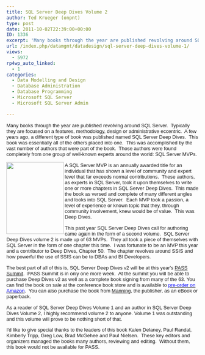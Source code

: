 ```yaml
---
title: SQL Server Deep Dives Volume 2
author: Ted Krueger (onpnt)
type: post
date: 2011-10-02T22:39:00+00:00
ID: 1336
excerpt: 'Many books through the year are published revolving around SQL Server.  Typically they are focused on a features, methodology, design or administrative eccentric.  A few years ago, a different type of book was published named SQL Server Deep Dives.  Thi&hellip;'
url: /index.php/datamgmt/datadesign/sql-server-deep-dives-volume-1/
views:
  - 5972
rp4wp_auto_linked:
  - 1
categories:
  - Data Modelling and Design
  - Database Administration
  - Database Programming
  - Microsoft SQL Server
  - Microsoft SQL Server Admin

---
```

<p class="MsoNormal" style="margin: 0in 0in 10pt;">
  <span style="mso-bidi-font-family: Calibri; mso-bidi-theme-font: minor-latin;"><span style="font-size: small;"><span style="font-family: arial,helvetica,sans-serif;">Many books through the year are published revolving around SQL Server.<span style="mso-spacerun: yes;">  </span>Typically they are focused on a features, methodology, design or administrative eccentric.<span style="mso-spacerun: yes;">  </span>A few years ago, a different type of book was published named SQL Server Deep Dives.<span style="mso-spacerun: yes;">  </span>This book was essentially all of the others placed into one.<span style="mso-spacerun: yes;">  </span>This was accomplished by the vast number of authors that were part of the book.<span style="mso-spacerun: yes;">  </span>Those authors were found completely from one group of well-known experts around the world: SQL Server MVPs.<span style="mso-spacerun: yes;">  </span></span></span></span>
</p>

<p class="MsoNormal" style="margin: 0in 0in 10pt;">
  <span style="mso-bidi-font-family: Calibri; mso-bidi-theme-font: minor-latin;"><span style="font-size: small;"><span style="font-family: Calibri;"></p> 
  
  <div class="image_block">
    <a href="/media/blogs/DataMgmt/DeepDiveV2.jpg?mtime=1317602055"><span style="font-family: arial,helvetica,sans-serif;"><span style="font-size: small;"><img src="/wp-content/uploads/blogs/DataMgmt/DeepDiveV2.jpg?mtime=1317602055" alt="" width="150" height="188" align="left" /></span></span></a>
  </div>
  
  <p>
    <span style="font-family: arial,helvetica,sans-serif;"><span style="font-size: small;">A SQL Server MVP is an annually awarded title for an individual that has shown a level of community and expert level that far exceeds normal contributions.<span style="mso-spacerun: yes;">  </span>These authors, as experts in SQL Server, took it upon themselves to write one or more chapters in SQL Server Deep Dives.<span style="mso-spacerun: yes;">  </span>This made the book as versed and complete of many different angles and looks into SQL Server.<span style="mso-spacerun: yes;">  </span>Each MVP took a passion, a level of experience or known topic that they, through community involvement, knew would be of value.<span style="mso-spacerun: yes;">  </span>This was Deep Dives.</span></span></span></span></span>
  </p>
  
  <p class="MsoNormal" style="margin: 0in 0in 10pt;">
    <span style="mso-bidi-font-family: Calibri; mso-bidi-theme-font: minor-latin;"><span style="font-size: small;"><span style="font-family: arial,helvetica,sans-serif;"><span style="font-size: small;">This past year SQL Server Deep Dives call for authoring came again in the form of a second volume.<span style="mso-spacerun: yes;">  </span>SQL Server Deep Dives volume 2 is made up of 63 MVPs.<span style="mso-spacerun: yes;">  </span>They all took a piece of themselves with SQL Server in the form of one chapter this time. <span style="mso-spacerun: yes;"> </span>I was fortunate to be an MVP this year and a contributor to Deep Dives, Chapter 50.<span style="mso-spacerun: yes;">  </span>The chapter revolves around SSIS and how powerful the use of SSIS can be to DBAs and BI Developers.</span></span></span></span>
  </p>
  
  <p>
    <span style="font-family: &amp;quot; font-size: 11pt; mso-bidi-theme-font: minor-latin; mso-ascii-theme-font: minor-latin; mso-hansi-theme-font: minor-latin;"><span style="font-family: arial,helvetica,sans-serif;"><span style="font-size: small;">The best part of all of this is, SQL Server Deep Dives v2 will be at this year's </span></span><a href="http://www.sqlpass.org/summit/2011/"><span style="font-family: arial,helvetica,sans-serif;"><span style="font-size: small;">PASS Summit</span></span></a><span style="font-family: arial,helvetica,sans-serif;"><span style="font-size: small;">.<span style="mso-spacerun: yes;">  </span>PASS Summit is in only one more week.<span style="mso-spacerun: yes;">  </span>At the summit you will be able to purchase Deep Dives v2 as well as a complete book signing from many of the 63. </span></span></span><span style="font-family: &amp;quot; font-size: 11pt; mso-bidi-theme-font: minor-latin; mso-ascii-theme-font: minor-latin; mso-hansi-theme-font: minor-latin; mso-ansi-language: EN;" lang="EN"><span style="font-family: arial,helvetica,sans-serif;"><span style="font-size: small;">You can find the book on sale at the conference book store and is available to </span></span><a href="http://www.amazon.com/SQL-Server-Deep-Dives-Vol/dp/1617290475/ref=sr_1_1?ie=UTF8&qid=1317015199&sr=8-1" target="_blank"><span style="color: #0000ff;"><span style="font-family: arial,helvetica,sans-serif;"><span style="font-size: small;">pre-order on Amazon</span></span></span></a><span style="font-family: arial,helvetica,sans-serif;"><span style="font-size: small;">.  You can also purchase the book from </span></span><a href="http://www.manning.com/delaney/"><span style="font-family: arial,helvetica,sans-serif;"><span style="font-size: small;">Manning</span></span></a><span style="font-family: arial,helvetica,sans-serif;"><span style="font-size: small;">, the publisher, as an eBook or paperback. </span></span></span>
  </p>
  
  <p class="MsoNormal" style="margin: 0in 0in 10pt;">
    <span style="mso-bidi-font-family: Calibri; mso-bidi-theme-font: minor-latin;"><span style="font-size: small;"><span style="font-family: arial,helvetica,sans-serif;"><span style="font-size: small;">As a reader of SQL Server Deep Dives Volume 1 and an author in SQL Server Deep Dives Volume 2, I highly recommend volume 2 to anyone. Volume 1 was outstanding and this volume will prove to be nothing short of that.<span style="mso-spacerun: yes;">  </span></span></span></span></span>
  </p>
  
  <p class="MsoNormal" style="margin: 0in 0in 10pt;">
    <span style="font-size: small;"><span style="font-family: arial,helvetica,sans-serif;"><span style="font-size: small;"><span style="mso-bidi-font-family: Calibri; mso-bidi-theme-font: minor-latin;">I'd like to give special thanks to the leaders of this book </span><span style="mso-bidi-font-family: Calibri; mso-bidi-theme-font: minor-latin; mso-ansi-language: EN;" lang="EN">Kalen Delaney, Paul Randal, Kimberly Tripp, Greg Low, Brad McGehee and Paul Nielsen</span><span style="mso-bidi-font-family: Calibri; mso-bidi-theme-font: minor-latin;">.<span style="mso-spacerun: yes;">  </span>These key editors and organizers managed the books many authors, reviewing and editing.<span style="mso-spacerun: yes;">  </span>Without them, this book would not be available for PASS.</span></span></span></span>
  </p>